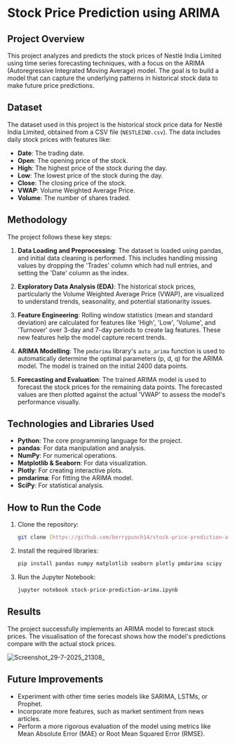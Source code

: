 # Stock Price Prediction using ARIMA

## Project Overview

This project analyzes and predicts the stock prices of Nestlé India Limited using time series forecasting techniques, with a focus on the ARIMA (Autoregressive Integrated Moving Average) model. The goal is to build a model that can capture the underlying patterns in historical stock data to make future price predictions.

## Dataset

The dataset used in this project is the historical stock price data for Nestlé India Limited, obtained from a CSV file (`NESTLEIND.csv`). The data includes daily stock prices with features like:
- **Date**: The trading date.
- **Open**: The opening price of the stock.
- **High**: The highest price of the stock during the day.
- **Low**: The lowest price of the stock during the day.
- **Close**: The closing price of the stock.
- **VWAP**: Volume Weighted Average Price.
- **Volume**: The number of shares traded.

## Methodology

The project follows these key steps:

1.  **Data Loading and Preprocessing**: The dataset is loaded using pandas, and initial data cleaning is performed. This includes handling missing values by dropping the 'Trades' column which had null entries, and setting the 'Date' column as the index.

2.  **Exploratory Data Analysis (EDA)**: The historical stock prices, particularly the Volume Weighted Average Price (VWAP), are visualized to understand trends, seasonality, and potential stationarity issues.

3.  **Feature Engineering**: Rolling window statistics (mean and standard deviation) are calculated for features like 'High', 'Low', 'Volume', and 'Turnover' over 3-day and 7-day periods to create lag features. These new features help the model capture recent trends.

4.  **ARIMA Modelling**: The `pmdarima` library's `auto_arima` function is used to automatically determine the optimal parameters (p, d, q) for the ARIMA model. The model is trained on the initial 2400 data points.

5.  **Forecasting and Evaluation**: The trained ARIMA model is used to forecast the stock prices for the remaining data points. The forecasted values are then plotted against the actual 'VWAP' to assess the model's performance visually.

## Technologies and Libraries Used

-   **Python**: The core programming language for the project.
-   **pandas**: For data manipulation and analysis.
-   **NumPy**: For numerical operations.
-   **Matplotlib & Seaborn**: For data visualization.
-   **Plotly**: For creating interactive plots.
-   **pmdarima**: For fitting the ARIMA model.
-   **SciPy**: For statistical analysis.

## How to Run the Code

1.  Clone the repository:
    ```bash
    git clone [https://github.com/berrypunch14/stock-price-prediction-arima.git](https://github.com/berrypunch14/stock-price-prediction-arima.git)
    ```
2.  Install the required libraries:
    ```bash
    pip install pandas numpy matplotlib seaborn plotly pmdarima scipy
    ```
3.  Run the Jupyter Notebook:
    ```bash
    jupyter notebook stock-price-prediction-arima.ipynb
    ```

## Results

The project successfully implements an ARIMA model to forecast stock prices. The visualisation of the forecast shows how the model's predictions compare with the actual stock prices.

![Screenshot_29-7-2025_21308_](https://github.com/user-attachments/assets/9aaeb161-2689-4098-9cc9-d82635c251b6)

## Future Improvements

-   Experiment with other time series models like SARIMA, LSTMs, or Prophet.
-   Incorporate more features, such as market sentiment from news articles.
-   Perform a more rigorous evaluation of the model using metrics like Mean Absolute Error (MAE) or Root Mean Squared Error (RMSE).

